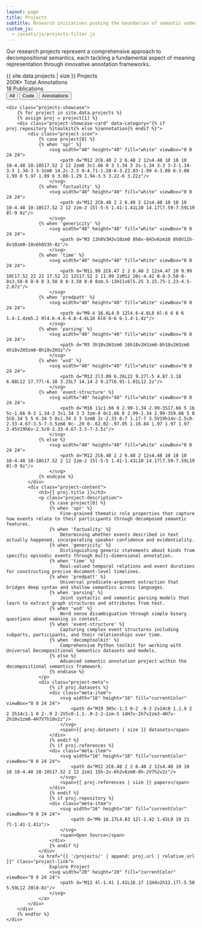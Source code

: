 ```yaml
---
layout: page
title: Projects
subtitle: Research initiatives pushing the boundaries of semantic understanding
custom_js:
  - /assets/js/projects-filter.js
---
```


<div class="projects-hero">
    <div class="hero-background"></div>
    <div class="hero-content">
        <p class="lead">
            Our research projects represent a comprehensive approach to decompositional semantics, 
            each tackling a fundamental aspect of meaning representation through innovative annotation frameworks.
        </p>
        <div class="project-stats">
            <div class="stat">
                <span class="stat-number gradient-text">{{ site.data.projects | size }}</span>
                <span class="stat-label">Projects</span>
            </div>
            <div class="stat">
                <span class="stat-number gradient-text">200K+</span>
                <span class="stat-label">Total Annotations</span>
            </div>
            <div class="stat">
                <span class="stat-number gradient-text">18</span>
                <span class="stat-label">Publications</span>
            </div>
        </div>
    </div>
</div>

<div class="projects-container">
    <div class="filter-buttons">
        <button class="filter-btn active" data-filter="all">All</button>
        <button class="filter-btn" data-filter="toolkit">Code</button>
        <button class="filter-btn" data-filter="annotation">Annotations</button>
    </div>

    <div class="projects-showcase">
        {% for project in site.data.projects %}
        {% assign proj = project[1] %}
        <div class="project-showcase-card" data-category="{% if proj.repository %}toolkit{% else %}annotation{% endif %}">
            <div class="project-icon">
                {% case project[0] %}
                {% when 'spr' %}
                    <svg width="40" height="40" fill="white" viewBox="0 0 24 24">
                        <path d="M12 2C6.48 2 2 6.48 2 12s4.48 10 10 10 10-4.48 10-10S17.52 2 12 2zm0 3c1.66 0 3 1.34 3 3s-1.34 3-3 3-3-1.34-3-3 1.34-3 3-3zm0 14.2c-2.5 0-4.71-1.28-6-3.22.03-1.99 4-3.08 6-3.08 1.99 0 5.97 1.09 6 3.08-1.29 1.94-3.5 3.22-6 3.22z"/>
                    </svg>
                {% when 'factuality' %}
                    <svg width="40" height="40" fill="white" viewBox="0 0 24 24">
                        <path d="M12 2C6.48 2 2 6.48 2 12s4.48 10 10 10 10-4.48 10-10S17.52 2 12 2zm-2 15l-5-5 1.41-1.41L10 14.17l7.59-7.59L19 8l-9 9z"/>
                    </svg>
                {% when 'genericity' %}
                    <svg width="40" height="40" fill="white" viewBox="0 0 24 24">
                        <path d="M3 13h8V3H3v10zm0 8h8v-6H3v6zm10 0h8V11h-8v10zm0-18v6h8V3h-8z"/>
                    </svg>
                {% when 'time' %}
                    <svg width="40" height="40" fill="white" viewBox="0 0 24 24">
                        <path d="M11.99 2C6.47 2 2 6.48 2 12s4.47 10 9.99 10C17.52 22 22 17.52 22 12S17.52 2 11.99 2zM12 20c-4.42 0-8-3.58-8-8s3.58-8 8-8 8 3.58 8 8-3.58 8-8 8zm.5-13H11v6l5.25 3.15.75-1.23-4.5-2.67z"/>
                    </svg>
                {% when 'predpatt' %}
                    <svg width="40" height="40" fill="white" viewBox="0 0 24 24">
                        <path d="M9.4 16.6L4.8 12l4.6-4.6L8 6l-6 6 6 6 1.4-1.4zm5.2 0l4.6-4.6-4.6-4.6L16 6l6 6-6 6-1.4-1.4z"/>
                    </svg>
                {% when 'parsing' %}
                    <svg width="40" height="40" fill="white" viewBox="0 0 24 24">
                        <path d="M3 3h18v2H3zm0 16h18v2H3zm0-8h18v2H3zm0 4h18v2H3zm0-8h18v2H3z"/>
                    </svg>
                {% when 'wsd' %}
                    <svg width="40" height="40" fill="white" viewBox="0 0 24 24">
                        <path d="M12 2l3.09 6.26L22 9.27l-5 4.87 1.18 6.88L12 17.77l-6.18 3.25L7 14.14 2 9.27l6.91-1.01L12 2z"/>
                    </svg>
                {% when 'event-structure' %}
                    <svg width="40" height="40" fill="white" viewBox="0 0 24 24">
                        <path d="M16 11c1.66 0 2.99-1.34 2.99-3S17.66 5 16 5c-1.66 0-3 1.34-3 3s1.34 3 3 3zm-8 0c1.66 0 2.99-1.34 2.99-3S9.66 5 8 5C6.34 5 5 6.34 5 8s1.34 3 3 3zm0 2c-2.33 0-7 1.17-7 3.5V19h14v-2.5c0-2.33-4.67-3.5-7-3.5zm8 0c-.29 0-.62.02-.97.05 1.16.84 1.97 1.97 1.97 3.45V19h6v-2.5c0-2.33-4.67-3.5-7-3.5z"/>
                    </svg>
                {% else %}
                    <svg width="40" height="40" fill="white" viewBox="0 0 24 24">
                        <path d="M12 2C6.48 2 2 6.48 2 12s4.48 10 10 10 10-4.48 10-10S17.52 2 12 2zm-2 15l-5-5 1.41-1.41L10 14.17l7.59-7.59L19 8l-9 9z"/>
                    </svg>
                {% endcase %}
            </div>
            <div class="project-content">
                <h3>{{ proj.title }}</h3>
                <p class="project-description">
                    {% case project[0] %}
                    {% when 'spr' %}
                        Fine-grained thematic role properties that capture how events relate to their participants through decomposed semantic features.
                    {% when 'factuality' %}
                        Determining whether events described in text actually happened, incorporating speaker confidence and evidentiality.
                    {% when 'genericity' %}
                        Distinguishing generic statements about kinds from specific episodic events through multi-dimensional annotation.
                    {% when 'time' %}
                        Real-valued temporal relations and event durations for constructing precise document-level timelines.
                    {% when 'predpatt' %}
                        Universal predicate-argument extraction that bridges deep syntax and shallow semantics across languages.
                    {% when 'parsing' %}
                        Joint syntactic and semantic parsing models that learn to extract graph structures and attributes from text.
                    {% when 'wsd' %}
                        Word sense disambiguation through simple binary questions about meaning in context.
                    {% when 'event-structure' %}
                        Capturing complex event structures including subparts, participants, and their relationships over time.
                    {% when 'decomptoolkit' %}
                        Comprehensive Python toolkit for working with Universal Decompositional Semantics datasets and models.
                    {% else %}
                        Advanced semantic annotation project within the decompositional semantics framework.
                    {% endcase %}
                </p>
                <div class="project-meta">
                    {% if proj.datasets %}
                    <div class="meta-item">
                        <svg width="16" height="16" fill="currentColor" viewBox="0 0 24 24">
                            <path d="M19 3H5c-1.1 0-2 .9-2 2v14c0 1.1.9 2 2 2h14c1.1 0 2-.9 2-2V5c0-1.1-.9-2-2-2zm-5 14H7v-2h7v2zm3-4H7v-2h10v2zm0-4H7V7h10v2z"/>
                        </svg>
                        <span>{{ proj.datasets | size }} datasets</span>
                    </div>
                    {% endif %}
                    {% if proj.references %}
                    <div class="meta-item">
                        <svg width="16" height="16" fill="currentColor" viewBox="0 0 24 24">
                            <path d="M12 2C6.48 2 2 6.48 2 12s4.48 10 10 10 10-4.48 10-10S17.52 2 12 2zm1 15h-2v-6h2v6zm0-8h-2V7h2v2z"/>
                        </svg>
                        <span>{{ proj.references | size }} papers</span>
                    </div>
                    {% endif %}
                    {% if proj.repository %}
                    <div class="meta-item">
                        <svg width="16" height="16" fill="currentColor" viewBox="0 0 24 24">
                            <path d="M9 16.17L4.83 12l-1.42 1.41L9 19 21 7l-1.41-1.41z"/>
                        </svg>
                        <span>Open Source</span>
                    </div>
                    {% endif %}
                </div>
                <a href="{{ '/projects/' | append: proj.url | relative_url }}" class="project-link">
                    Explore Project
                    <svg width="20" height="20" fill="currentColor" viewBox="0 0 24 24">
                        <path d="M12 4l-1.41 1.41L16.17 11H4v2h12.17l-5.58 5.59L12 20l8-8z"/>
                    </svg>
                </a>
            </div>
        </div>
        {% endfor %}
    </div>
</div>



